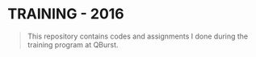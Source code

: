 # TRAINING - 2016 #
> This repository contains codes and assignments I done during the training program at QBurst.
